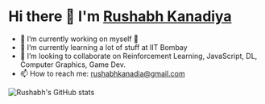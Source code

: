 # Hi there 👋 I'm [Rushabh Kanadiya](https://www.cse.iitb.ac.in/~rushabh/)

<!--
**guitarhero22/guitarhero22** is a ✨ _special_ ✨ repository because its `README.md` (this file) appears on your GitHub profile.
-->

- 🔭 I’m currently working on myself 🙂
- 🌱 I’m currently learning a lot of stuff at IIT Bombay
- 👯 I’m looking to collaborate on Reinforcement Learning, JavaScript, DL, Computer Graphics, Game Dev.
- 📫 How to reach me: rushabhkanadia@gmail.com

![Rushabh's GitHub stats](https://github-readme-stats.vercel.app/api?username=guitarhero22&count_private=true&theme=radical)
